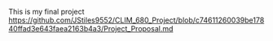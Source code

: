 This is my final project
https://github.com/JStiles9552/CLIM_680_Project/blob/c74611260039be17840ffad3e643faea2163b4a3/Project_Proposal.md

